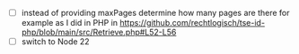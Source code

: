 - [ ] instead of providing maxPages determine how many pages are there for example as I did in PHP in https://github.com/rechtlogisch/tse-id-php/blob/main/src/Retrieve.php#L52-L56
- [ ] switch to Node 22